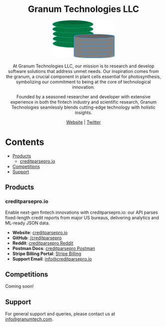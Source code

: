 <h1 align="center">Granum Technologies LLC</h1>

<p align="center">
  <img src="images/granum_logo.png" alt="Granum Technologies logo" width="200">
</p>

<p align="center">
At Granum Technologies LLC, our mission is to research and develop software solutions that address unmet needs. Our inspiration comes from the granum, a crucial component in plant cells essential for photosynthesis, symbolizing our commitment to being at the core of technological innovation.
</p>
<p align="center">
Founded by a seasoned researcher and developer with extensive experience in both the fintech industry and scientific research, Granum Technologies seamlessly blends cutting-edge technology with holistic insights. 
</p>
<p align="center">
  <a href="https://www.granum-tech.com/">Website</a> | 
  <a href="https://x.com/granum_tech">Twitter</a>
</p>

# Contents
- [Products](#products)
    - [creditparsepro.io](#creditparseproio)
- [Competitions](#competitions)
- [Support](#support)

## Products

### creditparsepro.io
Enable next-gen fintech innovations with creditparsepro.io: our API parses fixed-length credit reports from major US bureaus, delivering analytics and ML-ready JSON data.
- **Website**: [creditparsepro.io](https://www.creditparsepro.io/)
- **GitHub**: [/creditparsepro](https://github.com/granum-tech/creditparsepro)
- **Reddit**: [creditparsepro Reddit](https://www.reddit.com/user/creditparsepro/)
- **Postman Docs**: [creditparsepro Postman](https://documenter.getpostman.com/view/34164250/2sA3BgBFus)
- **Stripe Billing Portal**: [Stripe Billing](https://billing.stripe.com/p/login/14kaHj8NX5LJ5Ta8ww)
- **Support Email**: [info@creditparsepro.io](mailto:info@creditparsepro.io)

## Competitions

Coming soon!

## Support

For general support and queries, please contact us at [info@granumtech.com](mailto:info@granum-tech.com).
